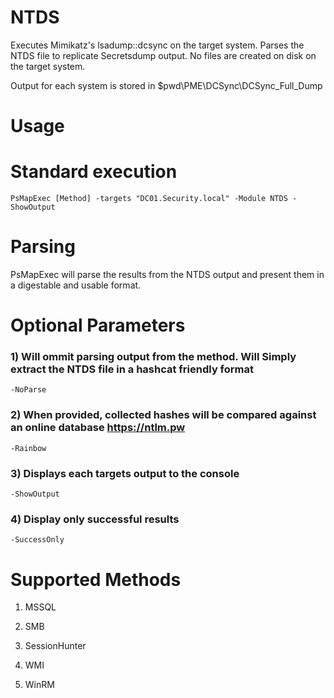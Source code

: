 # NTDS

Executes Mimikatz's lsadump::dcsync on the target system. Parses the NTDS file to replicate Secretsdump output. No files are created on disk on the target system.

Output for each system is stored in $pwd\PME\DCSync\DCSync_Full_Dump

# Usage

# Standard execution

    PsMapExec [Method] -targets "DC01.Security.local" -Module NTDS -ShowOutput

# Parsing

PsMapExec will parse the results from the NTDS output and present them in a digestable and usable format.

# Optional Parameters

### 1) Will ommit parsing output from the method. Will Simply extract the NTDS file in a hashcat friendly format

    -NoParse

### 2) When provided, collected hashes will be compared against an online database https://ntlm.pw

    -Rainbow

### 3) Displays each targets output to the console

    -ShowOutput

### 4) Display only successful results

    -SuccessOnly

# Supported Methods

1) MSSQL 

2) SMB 

3) SessionHunter

4) WMI 

5) WinRM
